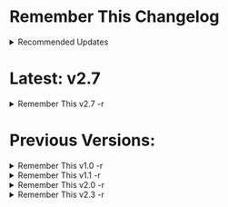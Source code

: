 # __Remember This__ Changelog

<details>
    <summary>Recommended Updates</summary>

`-r`: Indicates an update includes improvements that are recommended for all users. Applying these updates will have:

- Critical bug fixes that improve stability and resolve crashing issues
- Performance optimizations and improvements
- Enhancements that add useful new features

Applying a recommended update will ensure you:

- Benefit from the latest features and functionality
- Avoid any issues fixed in the update
- Have an optimized experience with better performance


</details>

# Latest: v2.7


<details>
    <summary>Remember This v2.7 -r</summary>

    # Remember This `v2.7`

    ## New Features
    - Add menubar size formats of Large (Notification Name - Coundown)
    - Add the ability to send notifications through discord webhooks!
    - Add notifications command

    ## Improvements
    - Optimized for better performance
    - Bug fixes for stability

    ## Resolved Issues
    - N/A

    ## Recommended for All Users

</details>

# Previous Versions:

<details>
    <summary>Remember This v1.0 -r</summary>
    - Initial Commit
</details>

<details>
    <summary>Remember This v1.1 -r</summary>

    # Remember This `v1.1`

    ## New Features
    - Calculates expiration dates based on duration
    - Displays expiration information for each item
    - Deletes items permanently from the CSV storage
    - Searches items by content
    - Shows empty view if no valid items remain
    - Removes expired items from CSV file
    - You dont need to click command r to show list without deleted items
    - Enhancements have been made to the Remember This form, including the addition of cycling placeholders.

    ## Improvements
    - Optimized for better performance
    - Bug fixes for stability

    ## Resolved Issues
    - Fixed crashing issue
    - Fixed expired items interfering with deletion

    ## Recommended for All Users

</details>

<details>
    <summary>Remember This v2.0 -r</summary>

    # Remember This `v2.0`

    ## New Features
    - Add a default time to remember for through prefrences menu
    - Add a new `Change Default Time` action in the `Remember This` form.
    - Add a menubar command to show when your next task is
    - Copy items to your clipboard action

    ## Improvements
    - Optimized for better performance
    - Bug fixes for stability
    - Made the UI more polish and included cool icons

    ## Resolved Issues
    - Fixed crashing issue

    ## Recommended for All Users

</details>

<details>
    <summary>Remember This v2.3 -r</summary>

    # Remember This `v2.3`

    ## New Features
    - Add different menubar size formats (Compact and Normal)
    - Add the ability to enter values right from Root Search instead of opening command (Arguments).

    ## Improvements
    - Optimized for better performance
    - Bug fixes for stability

    ## Resolved Issues
    - Fixed bug when selecting 5 years as timeframe.

    ## Recommended for All Users

</details>

